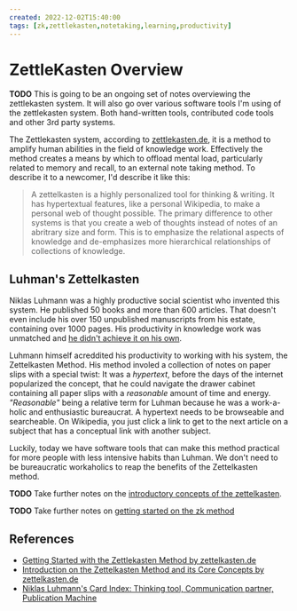 ```yaml
---
created: 2022-12-02T15:40:00
tags: [zk,zettlekasten,notetaking,learning,productivity]
---
```

# ZettleKasten Overview

**TODO** This is going to be an ongoing set of notes overviewing the zettlekasten system.
It will also go over various software tools I'm using of the zettlekasten system.
Both hand-written tools, contributed code tools and other 3rd party systems.

The Zettlekasten system, according to [zettlekasten.de][intro-zk],
it is a method to amplify human abilities in the field of knowledge work.
Effectively the method creates a means by which to offload mental load,
particularly related to memory and recall,
to an external note taking method.
To describe it to a newcomer, I'd describe it like this:

>A zettelkasten is a highly personalized tool for thinking & writing.
>It has hypertextual features,
>like a personal Wikipedia,
>to make a personal web of thought possible.
>The primary difference to other systems is
>that you create a web of thoughts instead of notes of an abritrary size and form.
>This is to emphasize the relational aspects of knowledge and
>de-emphasizes more hierarchical relationships of collections of knowledge.

## Luhman's Zettelkasten

Niklas Luhmann was a highly productive social scientist who invented this system.
He published 50 books and more than 600 articles.
That doesn't even include his over 150 unpublished manuscripts from his estate,
containing over 1000 pages.
His productivity in knowledge work was unmatched and
[he didn't achieve it on his own][niklas-luhmann-publication-machine].

Luhmann himself acreddited his productivity to working with his system,
the Zettelkasten Method.
His method involed a collection of notes on paper slips with a special twist:
It was a *hypertext*,
before the days of the internet popularized the concept,
that he could navigate the drawer cabinet containing all paper slips with
a *reasonable* amount of time and energy.
*"Reasonable"* being a relative term for Luhman because he was a work-a-holic and
enthusiastic bureaucrat.
A hypertext needs to be browseable and searcheable.
On Wikipedia, you just click a link to get to the next article on a subject that
has a conceptual link with another subject.

Luckily,
today we have software tools that can make this method practical for more people with
less intensive habits than Luhman.
We don't need to be bureaucratic workaholics to
reap the benefits of the Zettelkasten method.

**TODO** Take further notes on the [introductory concepts of the zettelkasten][intro-zk].

**TODO** Take further notes on [getting started on the zk method][zk.de-getting-started]

## References

* [Getting Started with the Zettlekasten Method by zettelkasten.de][zk.de-getting-started]
* [Introduction on the Zettelkasten Method and its Core Concepts by zettelkasten.de][intro-zk]
* [Niklas Luhmann's Card Index: Thinking tool, Communication partner, Publication Machine][niklas-luhmann-publication-machine]

<!-- Hidden Reference Links Below Here -->
[zk.de-getting-started]: https://zettelkasten.de/posts/overview/ "Getting Started with the Zettlekasten Method by zettelkasten.de"
[intro-zk]: https://zettelkasten.de/introduction "Introduction on the Zettelkasten Method and its Core Concepts by zettelkasten.de"
[niklas-luhmann-publication-machine]: https://pub.uni-bielefeld.de/download/2942475/2942530/jschmidt_2016_niklas%20luhmanns%20card%20index.pdf "Niklas Luhmann's Card Index: Thinking tool, Communication Partner, Publication Machine"
